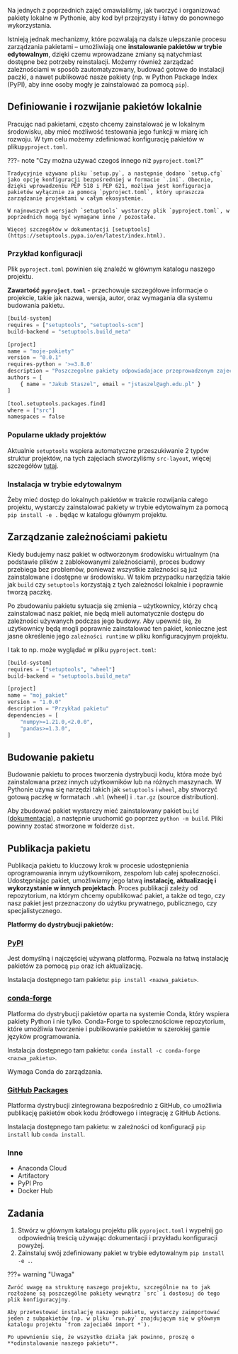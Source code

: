 Na jednych z poprzednich zajęć omawialiśmy, jak tworzyć i organizować pakiety lokalne w Pythonie, aby kod był przejrzysty i łatwy do ponownego wykorzystania.

Istnieją jednak mechanizmy, które pozwalają na dalsze ulepszanie procesu zarządzania pakietami – umożliwiają one **instalowanie pakietów w trybie edytowalnym**, dzięki czemu wprowadzane zmiany są natychmiast dostępne bez potrzeby reinstalacji. Możemy również zarządzać zależnościami w sposób zautomatyzowany, budować gotowe do instalacji paczki, a nawet publikować nasze pakiety (np. w Python Package Index (PyPI), aby inne osoby mogły je zainstalować za pomocą `pip`).

## Definiowanie i rozwijanie pakietów lokalnie

Pracując nad pakietami, często chcemy zainstalować je w lokalnym środowisku, aby mieć możliwość testowania jego funkcji w miarę ich rozwoju. W tym celu możemy zdefiniować konfigurację pakietów w pliku`pyproject.toml`.

???- note "Czy można używać czegoś innego niż `pyproject.toml`?"

    Tradycyjnie używano pliku `setup.py`, a następnie dodano `setup.cfg` jako opcję konfiguracji bezpośredniej w formacie `.ini`. Obecnie, dzięki wprowadzeniu PEP 518 i PEP 621, możliwa jest konfiguracja pakietów wyłącznie za pomocą `pyproject.toml`, który upraszcza zarządzanie projektami w całym ekosystemie.
    
    W najnowszych wersjach `setuptools` wystarczy plik `pyproject.toml`, w poprzednich mogą być wymagane inne / pozostałe.    

    Więcej szczegółów w dokumentacji [setuptools](https://setuptools.pypa.io/en/latest/index.html).

### Przykład konfiguracji

Plik `pyproject.toml` powinien się znaleźć w głównym katalogu naszego projektu.

**Zawartość `pyproject.toml`** - przechowuje szczegółowe informacje o projekcie, takie jak nazwa, wersja, autor, oraz wymagania dla systemu budowania pakietu.

```python
[build-system]
requires = ["setuptools", "setuptools-scm"]
build-backend = "setuptools.build_meta"

[project]
name = "moje-pakiety"
version = "0.0.1"
requires-python = '>=3.8.0'
description = "Poszczegolne pakiety odpowiadajace przeprowadzonym zajeciom"
authors = [
    { name = "Jakub Staszel", email = "jstaszel@agh.edu.pl" }
]

[tool.setuptools.packages.find]
where = ["src"]
namespaces = false
```

### Popularne układy projektów

Aktualnie `setuptools` wspiera automatyczne przeszukiwanie 2 typów struktur projektów, na tych zajęciach stworzyliśmy `src-layout`, więcej szczegółów [tutaj](https://setuptools.pypa.io/en/latest/userguide/package_discovery.html#automatic-discovery).

### Instalacja w trybie edytowalnym

Żeby mieć dostęp do lokalnych pakietów w trakcie rozwijania całego projektu, wystarczy zainstalować pakiety w trybie edytowalnym za pomocą `pip install -e .` będąc w katalogu głównym projektu.

## Zarządzanie zależnościami pakietu

Kiedy budujemy nasz pakiet w odtworzonym środowisku wirtualnym (na podstawie plików z zablokowanymi zaleźnościami), proces budowy przebiega  bez problemów, ponieważ wszystkie zależności są już zainstalowane i dostępne w środowisku. W takim przypadku narzędzia takie jak `build` czy `setuptools` korzystają z tych zależności lokalnie i poprawnie tworzą paczkę.

Po zbudowaniu pakietu sytuacja się zmienia – użytkownicy, którzy chcą zainstalować nasz pakiet, nie będą mieli automatycznie dostępu do zależności używanych podczas jego budowy. Aby upewnić się, że użytkownicy będą mogli poprawnie zainstalować ten pakiet, konieczne jest jasne określenie jego `zależności runtime` w pliku konfiguracyjnym projektu.

I tak to np. może wyglądać w pliku `pyproject.toml`:

```python
[build-system]
requires = ["setuptools", "wheel"]
build-backend = "setuptools.build_meta"

[project]
name = "moj_pakiet"
version = "1.0.0"
description = "Przykład pakietu"
dependencies = [
    "numpy>=1.21.0,<2.0.0",
    "pandas>=1.3.0",
]
```

## Budowanie pakietu

Budowanie pakietu to proces tworzenia dystrybucji kodu, która może być zainstalowana przez innych użytkowników lub na różnych maszynach. W Pythonie używa się narzędzi takich jak `setuptools` i `wheel`, aby stworzyć gotową paczkę w formatach `.whl` (wheel) i `.tar.gz` (source distribution).

Aby zbudować pakiet wystarczy mieć zainstalowany pakiet `build` ([dokumentacja](https://build.pypa.io/en/stable/)), a następnie uruchomić go poprzez `python -m build`. Pliki powinny zostać stworzone w folderze `dist`.

## Publikacja pakietu

Publikacja pakietu to kluczowy krok w procesie udostępnienia oprogramowania innym użytkownikom, zespołom lub całej społeczności. Udostępniając pakiet, umożliwiamy jego łatwą **instalację, aktualizację i wykorzystanie w innych projektach**. Proces publikacji zależy od repozytorium, na którym chcemy opublikować pakiet, a także od tego, czy nasz pakiet jest przeznaczony do użytku prywatnego, publicznego, czy specjalistycznego.

**Platformy do dystrybucji pakietów:**

### [PyPI](https://pypi.org/)
Jest domyślną i najczęściej używaną platformą. Pozwala na łatwą instalację pakietów za pomocą `pip` oraz ich aktualizację.

Instalacja dostępnego tam pakietu: `pip install <nazwa_pakietu>`.

### [conda-forge](https://conda-forge.org/)
Platforma do dystrybucji pakietów oparta na systemie Conda, który wspiera pakiety Python i nie tylko. Conda-Forge to społecznościowe repozytorium, które umożliwia tworzenie i publikowanie pakietów w szerokiej gamie języków programowania.

Instalacja dostępnego tam pakietu: `conda install -c conda-forge <nazwa_pakietu>`.

Wymaga Conda do zarządzania.

### [GitHub Packages](https://docs.github.com/en/packages/learn-github-packages/introduction-to-github-packages)
Platforma dystrybucji zintegrowana bezpośrednio z GitHub, co umożliwia publikację pakietów obok kodu źródłowego i integrację z GitHub Actions.

Instalacja dostępnego tam pakietu: w zależności od konfiguracji `pip install` lub `conda install`.

### Inne

- Anaconda Cloud
- Artifactory
- PyPI Pro
- Docker Hub

## Zadania
1. Stwórz w głównym katalogu projektu plik `pyproject.toml` i wypełnij go odpowiednią treścią używając dokumentacji i przykładu konfiguracji powyżej.
2. Zainstaluj swój zdefiniowany pakiet w trybie edytowalnym `pip install -e .`.

???+ warning "Uwaga"

    Zwróć uwagę na strukturę naszego projektu, szczególnie na to jak rozłożone są poszczególne pakiety wewnątrz `src` i dostosuj do tego plik konfiguracyjny.

    Aby przetestować instalację naszego pakietu, wystarczy zaimportować jeden z subpakietów (np. w pliku `run.py` znajdującym się w głównym katalogu projektu `from zajecia04 import *`).

    Po upewnieniu się, że wszystko działa jak powinno, proszę o **odinstalowanie naszego pakietu**.